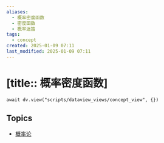 ```yaml
---
aliases:
  - 概率密度函数
  - 密度函数
  - 概率迷笛
tags:
  - concept
created: 2025-01-09 07:11
last_modified: 2025-01-09 07:11
---
```


# [title:: 概率密度函数]

```dataviewjs
await dv.view("scripts/dataview_views/concept_view", {})
```

## Topics

- [概率论](../topics/_probability_theory_.md)
